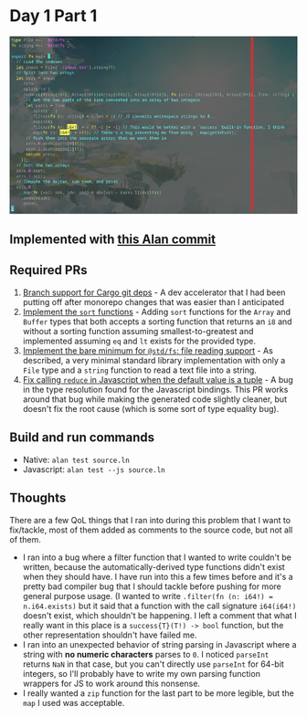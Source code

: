 # Day 1 Part 1

![Syntax Highlighted Source Code](./source.png)

## Implemented with [this Alan commit](https://github.com/alantech/alan/commit/e17a201a9a261780a36143b174c14310db837308)

## Required PRs

1. [Branch support for Cargo git deps](https://github.com/alantech/alan/pull/982) - A dev accelerator that I had been putting off after monorepo changes that was easier than I anticipated
2. [Implement the `sort` functions](https://github.com/alantech/alan/pull/986) - Adding `sort` functions for the `Array` and `Buffer` types that both accepts a sorting function that returns an `i8` and without a sorting function assuming smallest-to-greatest and implemented assuming `eq` and `lt` exists for the provided type.
3. [Implement the bare minimum for `@std/fs`: file reading support](https://github.com/alantech/alan/pull/987) - As described, a very minimal standard library implementation with only a `File` type and a `string` function to read a text file into a string.
4. [Fix calling `reduce` in Javascript when the default value is a tuple](https://github.com/alantech/alan/pull/988) - A bug in the type resolution found for the Javascript bindings. This PR works around that bug while making the generated code slightly cleaner, but doesn't fix the root cause (which is some sort of type equality bug).

## Build and run commands

* Native: `alan test source.ln`
* Javascript: `alan test --js source.ln`

## Thoughts

There are a few QoL things that I ran into during this problem that I want to fix/tackle, most of them added as comments to the source code, but not all of them.

* I ran into a bug where a filter function that I wanted to write couldn't be written, because the automatically-derived type functions didn't exist when they should have. I have run into this a few times before and it's a pretty bad compiler bug that I should tackle before pushing for more general purpose usage. (I wanted to write `.filter(fn (n: i64!) = n.i64.exists)` but it said that a function with the call signature `i64(i64!)` doesn't exist, which shouldn't be happening. I left a comment that what I really want in this place is a `success{T}(T!) -> bool` function, but the other representation shouldn't have failed me.
* I ran into an unexpected behavior of string parsing in Javascript where a string with **no numeric characters** parses to `0`. I noticed `parseInt` returns `NaN` in that case, but you can't directly use `parseInt` for 64-bit integers, so I'll probably have to write my own parsing function wrappers for JS to work around this nonsense.
* I really wanted a `zip` function for the last part to be more legible, but the `map` I used was acceptable.
